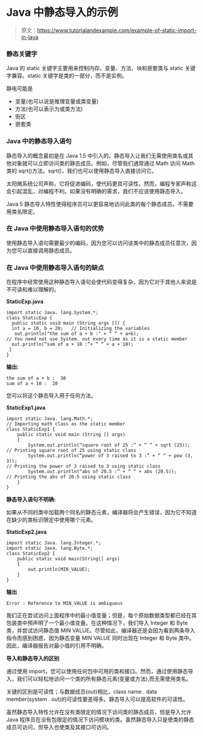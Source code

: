 # Java 中静态导入的示例

> 原文：<https://www.tutorialandexample.com/example-of-static-import-in-java>

### 静态关键字

Java 的 static 关键字主要用来控制内存。变量、方法、块和嵌套类与 static 关键字兼容。static 关键字是类的一部分，而不是实例。

静电可能是

*   变量(也可以说是推理变量或类变量)
*   方法(也可以表示为或类方法)
*   街区
*   嵌套类

### Java 中的静态导入语句

静态导入的概念最初是在 Java 1.5 中引入的。静态导入让我们无需使用类名或其他对象就可以立即访问类的静态成员。例如，尽管我们通常通过 Math 访问 Math 类的 sqrt()方法。sqrt()，我们也可以使用静态导入直接访问它。

太阳微系统公司声称，它将促进编码，使代码更具可读性。然而，编程专家声称这会引起混乱，对编程不利。如果没有明确的需求，我们不应该使用静态导入。

Java 5 静态导入特性使得程序员可以更容易地访问此类的每个静态成员。不需要用类名限定。

### 在 Java 中使用静态导入语句的优势

使用静态导入语句需要最少的编码，因为您可以访问该类中的静态成员任意次，因为您可以直接调用静态成员。

### 在 Java 中使用静态导入语句的缺点

在程序中经常使用这种静态导入语句会使代码变得复杂，因为它对于其他人来说是不可读和难以理解的。

**StaticExp.java**

```
import static Java. lang.System.*;    
class StaticExp {  
  public static void main (String args []) {  
  int a = 10, b = 20;	// Initializing the variables 
   out.println("the sum of a + b :" + “ “ + a+b);
// You need not use System. out every time as it is a static member  
  out.println(“sum of a + 10 :”+ “ “ + a + 10);  
 }   
} 
```

**输出:**

```
the sum of a + b :  30
sum of a + 10 :  20
```

您可以将这个静态导入用于任何方法。

**StaticExp1.java**

```
import static Java. lang.Math.*;
// Importing math class as the static member 
class StaticExp1 {
    public static void main (String [] args)
    {
        System.out.println(“square root of 25 :” + “ “ + sqrt (25));	
// Printing square root of 25 using static class
        System.out.println(“power of 3 raised to 3 :” + “ “ + pow (3, 3));	
// Printing the power of 3 raised to 3 using static class
        System.out.println(“abs of 20.5 :” + “ “ + abs (20.5));	
// Printing the abs of 20.5 using static class
    }
}
```

**静态导入语句不明确:**

如果从不同的类中加载两个同名的静态元素，编译器将会产生错误，因为它不知道在缺少的类标识限定中使用哪个元素。

**StaticExp2.java**

```
import static Java. lang.Integer.*;
import static Java. lang.Byte.*;
class StaticExp2 {
    public static void main(String[] args)
    {
        out.println(MIN_VALUE);
    }
} 
```

**输出**

```
Error : Reference to MIN_VALUE is ambiguous
```

我们正在尝试访问上面程序中的最小值变量；但是，每个原始数据类型都已经在其包装类中预声明了一个最小值变量。在这种情况下，我们导入 Integer 和 Byte 类，并尝试访问静态值 MIN VALUE。尽管如此，编译器还是会因为看到两条导入指令而感到困惑，因为静态变量 MIN VALUE 同时出现在 Integer 和 Byte 类中。因此，编译器报告对最小值的引用不明确。

**导入和静态导入的区别**

通过使用 import，您可以使用任何包中可用的类和接口。然而，通过使用静态导入，我们可以轻松地访问一个类的所有静态元素(变量或方法),而无需使用类名。

关键的区别是可读性；与数据成员(out)相比，class name . data member(system . out)的可读性要差得多。静态导入可以提高软件的可读性。

虽然静态导入特性允许在没有类限定的情况下访问类的静态成员，但是导入允许 Java 程序员在没有包限定的情况下访问模块的类。虽然静态导入只是使类的静态成员可访问，但导入也使类及其接口可访问。
